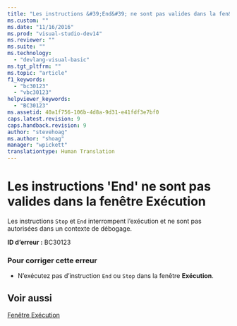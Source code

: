 ```yaml
---
title: "Les instructions &#39;End&#39; ne sont pas valides dans la fen&#234;tre Ex&#233;cution | Microsoft Docs"
ms.custom: ""
ms.date: "11/16/2016"
ms.prod: "visual-studio-dev14"
ms.reviewer: ""
ms.suite: ""
ms.technology: 
  - "devlang-visual-basic"
ms.tgt_pltfrm: ""
ms.topic: "article"
f1_keywords: 
  - "bc30123"
  - "vbc30123"
helpviewer_keywords: 
  - "BC30123"
ms.assetid: 40a1f756-106b-4d8a-9d31-e41fdf3e7bf0
caps.latest.revision: 9
caps.handback.revision: 9
author: "stevehoag"
ms.author: "shoag"
manager: "wpickett"
translationtype: Human Translation
---
```

# Les instructions &#39;End&#39; ne sont pas valides dans la fen&#234;tre Ex&#233;cution
Les instructions `Stop` et `End` interrompent l’exécution et ne sont pas autorisées dans un contexte de débogage.  
  
 **ID d’erreur :** BC30123  
  
### Pour corriger cette erreur  
  
-   N’exécutez pas d’instruction `End` ou `Stop` dans la fenêtre **Exécution**.  
  
## Voir aussi  
 [Fenêtre Exécution](/visual-studio/ide/reference/immediate-window)